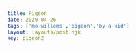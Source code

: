 ```yaml
---
title: Pigeon
date: 2020-04-26
tags: ['mo-willems','pigeon','by-a-kid']
layout: layouts/post.njk
key: pigeon2
---
```


